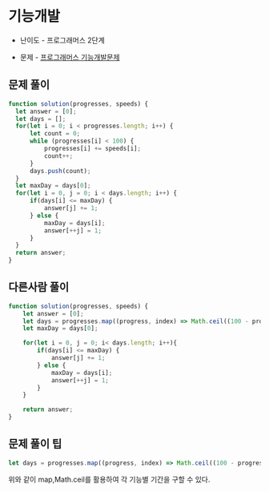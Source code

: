 # 기능개발

- 난이도 - 프로그래머스 2단계

- 문제 - [프로그래머스 기능개발문제](https://programmers.co.kr/learn/courses/30/lessons/42586)

## 문제 풀이

```js
function solution(progresses, speeds) {
  let answer = [0];
  let days = [];
  for(let i = 0; i < progresses.length; i++) {
      let count = 0;
      while (progresses[i] < 100) {
          progresses[i] += speeds[i];
          count++;
      }
      days.push(count);
  }
  let maxDay = days[0];
  for(let i = 0, j = 0; i < days.length; i++) {
      if(days[i] <= maxDay) {
          answer[j] += 1;
      } else {
          maxDay = days[i];
          answer[++j] = 1;
      }
  }
  return answer;
}
```

## 다른사람 풀이

```js
function solution(progresses, speeds) {
    let answer = [0];
    let days = progresses.map((progress, index) => Math.ceil((100 - progress) / speeds[index]));
    let maxDay = days[0];

    for(let i = 0, j = 0; i< days.length; i++){
        if(days[i] <= maxDay) {
            answer[j] += 1;
        } else {
            maxDay = days[i];
            answer[++j] = 1;
        }
    }

    return answer;
}
```

## 문제 풀이 팁

```js
let days = progresses.map((progress, index) => Math.ceil((100 - progress) / speeds[index]));
```

위와 같이 map,Math.ceil를 활용하여 각 기능별 기간을 구할 수 있다.
